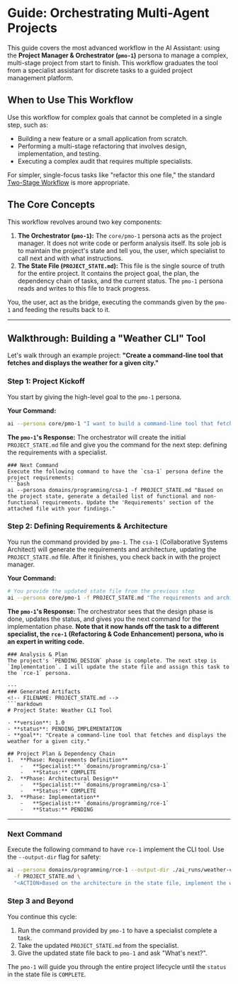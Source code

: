 # Guide: Orchestrating Multi-Agent Projects

This guide covers the most advanced workflow in the AI Assistant: using the **Project Manager & Orchestrator (`pmo-1`)** persona to manage a complex, multi-stage project from start to finish. This workflow graduates the tool from a specialist assistant for discrete tasks to a guided project management platform.

## When to Use This Workflow

Use this workflow for complex goals that cannot be completed in a single step, such as:
-   Building a new feature or a small application from scratch.
-   Performing a multi-stage refactoring that involves design, implementation, and testing.
-   Executing a complex audit that requires multiple specialists.

For simpler, single-focus tasks like "refactor this one file," the standard [Two-Stage Workflow](./getting_started.md) is more appropriate.

## The Core Concepts

This workflow revolves around two key components:

1.  **The Orchestrator (`pmo-1`):** The `core/pmo-1` persona acts as the project manager. It does not write code or perform analysis itself. Its sole job is to maintain the project's state and tell you, the user, which specialist to call next and with what instructions.
2.  **The State File (`PROJECT_STATE.md`):** This file is the single source of truth for the entire project. It contains the project goal, the plan, the dependency chain of tasks, and the current status. The `pmo-1` persona reads and writes to this file to track progress.

You, the user, act as the bridge, executing the commands given by the `pmo-1` and feeding the results back to it.

---

## Walkthrough: Building a "Weather CLI" Tool

Let's walk through an example project: **"Create a command-line tool that fetches and displays the weather for a given city."**

### Step 1: Project Kickoff

You start by giving the high-level goal to the `pmo-1` persona.

**Your Command:**
```bash
ai --persona core/pmo-1 "I want to build a command-line tool that fetches and displays the weather for a given city."
```

**The `pmo-1`'s Response:**
The orchestrator will create the initial `PROJECT_STATE.md` file and give you the command for the next step: defining the requirements with a specialist.

```text
### Next Command
Execute the following command to have the `csa-1` persona define the project requirements:
```bash
ai --persona domains/programming/csa-1 -f PROJECT_STATE.md "Based on the project state, generate a detailed list of functional and non-functional requirements. Update the 'Requirements' section of the attached file with your findings."
```

### Step 2: Defining Requirements & Architecture

You run the command provided by `pmo-1`. The `csa-1` (Collaborative Systems Architect) will generate the requirements and architecture, updating the `PROJECT_STATE.md` file. After it finishes, you check back in with the project manager.

**Your Command:**
```bash
# You provide the updated state file from the previous step
ai --persona core/pmo-1 -f PROJECT_STATE.md "The requirements and architecture are complete. What is the next step?"
```

**The `pmo-1`'s Response:**
The orchestrator sees that the design phase is done, updates the status, and gives you the next command for the implementation phase. **Note that it now hands off the task to a different specialist, the `rce-1` (Refactoring & Code Enhancement) persona, who is an expert in writing code.**

```text
### Analysis & Plan
The project's `PENDING_DESIGN` phase is complete. The next step is `Implementation`. I will update the state file and assign this task to the `rce-1` persona.

---
### Generated Artifacts
<!-- FILENAME: PROJECT_STATE.md -->
```markdown
# Project State: Weather CLI Tool

- **version**: 1.0
- **status**: PENDING_IMPLEMENTATION
- **goal**: "Create a command-line tool that fetches and displays the weather for a given city."

## Project Plan & Dependency Chain
1.  **Phase: Requirements Definition**
    -   **Specialist:** `domains/programming/csa-1`
    -   **Status:** COMPLETE
2.  **Phase: Architectural Design**
    -   **Specialist:** `domains/programming/csa-1`
    -   **Status:** COMPLETE
3.  **Phase: Implementation**
    -   **Specialist:** `domains/programming/rce-1`
    -   **Status:** PENDING
```

---
### Next Command
Execute the following command to have `rce-1` implement the CLI tool. Use the `--output-dir` flag for safety:
```bash
ai --persona domains/programming/rce-1 --output-dir ./ai_runs/weather-cli \
  -f PROJECT_STATE.md \
  "<ACTION>Based on the architecture in the state file, implement the weather CLI tool. Create all necessary files.</ACTION>"
```

### Step 3 and Beyond

You continue this cycle:
1.  Run the command provided by `pmo-1` to have a specialist complete a task.
2.  Take the updated `PROJECT_STATE.md` from the specialist.
3.  Give the updated state file back to `pmo-1` and ask "What's next?".

The `pmo-1` will guide you through the entire project lifecycle until the `status` in the state file is `COMPLETE`.
